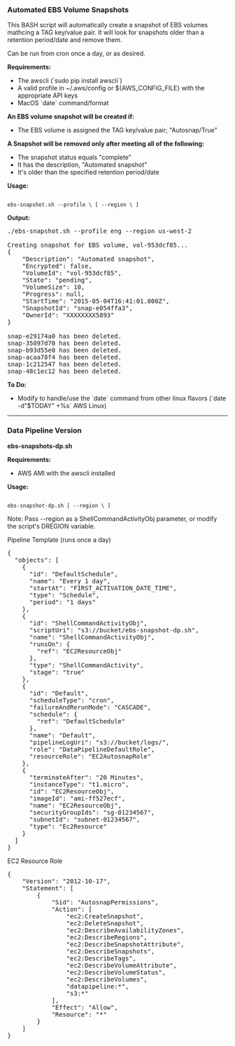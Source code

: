 ### Automated EBS Volume Snapshots

<p>
This BASH script will automatically create a snapshot of EBS volumes mathcing
a TAG key/value pair. It will look for snapshots older than a retention
period/date and remove them.

<p>
Can be run from cron once a day, or as desired.

<b>Requirements:</b>
<ul>
 <li> The awscli  (`sudo pip install awscli`)
 <li> A valid profile in ~/.aws/config or ${AWS_CONFIG_FILE} with the appropriate API keys
 <li> MacOS `date` command/format
</ul>

<p>
<b>An EBS volume snapshot will be created if:</b>
<ul>
 <li> The EBS volume is assigned the TAG key/value pair; "Autosnap/True"
</ul>

<b>A Snapshot will be removed only after meeting all of the following:</b>
<ul>
 <li> The snapshot status equals "complete"
 <li> It has the description, "Automated snapshot"
 <li> It's older than the specified retention period/date
</ul>

<b>Usage:</b>
<p>
<code>
ebs-snapshot.sh --profile \<profile_name\> [ --region \<region_name\> ]
</code>

<b>Output:</b>
<pre>
./ebs-snapshot.sh --profile eng --region us-west-2

Creating snapshot for EBS volume, vol-953dcf85...
{
    "Description": "Automated snapshot", 
    "Encrypted": false, 
    "VolumeId": "vol-953dcf85", 
    "State": "pending", 
    "VolumeSize": 10, 
    "Progress": null, 
    "StartTime": "2015-05-04T16:41:01.000Z", 
    "SnapshotId": "snap-e054ffa3", 
    "OwnerId": "XXXXXXXX5893"
}

snap-e29174a0 has been deleted.
snap-35097d70 has been deleted.
snap-b93d55e0 has been deleted.
snap-acaa78f4 has been deleted.
snap-1c212547 has been deleted.
snap-48c1ec12 has been deleted.
</pre>

<b>To Do:</b>
<ul>
 <li> Modify to handle/use the `date` command from other linux flavors (`date -d"$TODAY" +%s` AWS Linux)
</ul>

<hr>

### Data Pipeline Version
<b>ebs-snapshots-dp.sh</b>

<b>Requirements:</b>
<ul>
 <li> AWS AMI with the awscli installed
</ul>

<b>Usage:</b>
<p>
<code>
ebs-snapshot-dp.sh [ --region \<region_name\> ]
</code>
<p>
Note: Pass --region as a ShellCommandActivityObj parameter, or modify the script's DREGION variable.

Pipeline Template (runs once a day)
<pre>
{
  "objects": [
    {
      "id": "DefaultSchedule",
      "name": "Every 1 day",
      "startAt": "FIRST_ACTIVATION_DATE_TIME",
      "type": "Schedule",
      "period": "1 days"
    },
    {
      "id": "ShellCommandActivityObj",
      "scriptUri": "s3://bucket/ebs-snapshot-dp.sh",
      "name": "ShellCommandActivityObj",
      "runsOn": {
        "ref": "EC2ResourceObj"
      },
      "type": "ShellCommandActivity",
      "stage": "true"
    },
    {
      "id": "Default",
      "scheduleType": "cron",
      "failureAndRerunMode": "CASCADE",
      "schedule": {
        "ref": "DefaultSchedule"
      },
      "name": "Default",
      "pipelineLogUri": "s3://bucket/logs/",
      "role": "DataPipelineDefaultRole",
      "resourceRole": "EC2AutosnapRole"
    },
    {
      "terminateAfter": "20 Minutes",
      "instanceType": "t1.micro",
      "id": "EC2ResourceObj",
      "imageId": "ami-ff527ecf",
      "name": "EC2ResourceObj",
      "securityGroupIds": "sg-01234567",
      "subnetId": "subnet-01234567",
      "type": "Ec2Resource"
    }
  ]
}
</pre>

EC2 Resource Role
<pre>
{
    "Version": "2012-10-17",
    "Statement": [
        {
            "Sid": "AutosnapPermissions",
            "Action": [
                "ec2:CreateSnapshot",
                "ec2:DeleteSnapshot",
                "ec2:DescribeAvailabilityZones",
                "ec2:DescribeRegions",
                "ec2:DescribeSnapshotAttribute",
                "ec2:DescribeSnapshots",
                "ec2:DescribeTags",
                "ec2:DescribeVolumeAttribute",
                "ec2:DescribeVolumeStatus",
                "ec2:DescribeVolumes",
                "datapipeline:*",
                "s3:*"
            ],
            "Effect": "Allow",
            "Resource": "*"
        }
    ]
}
</pre>
